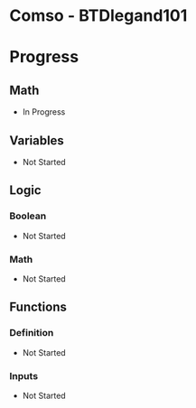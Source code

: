# Comso - BTDlegand101

# Progress

## Math
* In Progress

## Variables
* Not Started

## Logic
### Boolean
* Not Started
### Math
* Not Started

## Functions
### Definition
* Not Started
### Inputs
* Not Started
